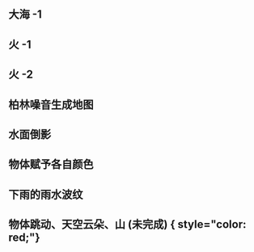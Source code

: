 ## 大海 -1
<preview path="../demo/shaderToy/shaderToy2/sea1.vue"></preview>

## 火 -1
<preview path="../demo/shaderToy/shaderToy2/fire1.vue"></preview>

## 火 -2
<preview path="../demo/shaderToy/shaderToy2/fire2.vue"></preview>

## 柏林噪音生成地图
<preview path="../demo/shaderToy/shaderToy2/perlinNoiseMap.vue"></preview>

## 水面倒影
<preview path="../demo/shaderToy/shaderToy2/waterReflection.vue"></preview>

## 物体赋予各自颜色
<preview path="../demo/shaderToy/shaderToy2/moreGeoWithColor.vue"></preview>

## 下雨的雨水波纹
<preview path="../demo/shaderToy/shaderToy2/rain.vue"></preview>

## 物体跳动、天空云朵、山 (未完成)  { style="color: red;"}
<preview path="../demo/shaderToy/shaderToy2/animalJump.vue"></preview>